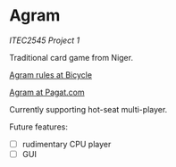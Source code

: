 Agram
=====

_ITEC2545 Project 1_

Traditional card game from Niger.

[Agram rules at Bicycle](http://www.bicyclecards.com/how-to-play/agram/)

[Agram at Pagat.com](https://www.pagat.com/last/agram.html)

Currently supporting hot-seat multi-player.

Future features:

-[ ] rudimentary CPU player
-[ ] GUI